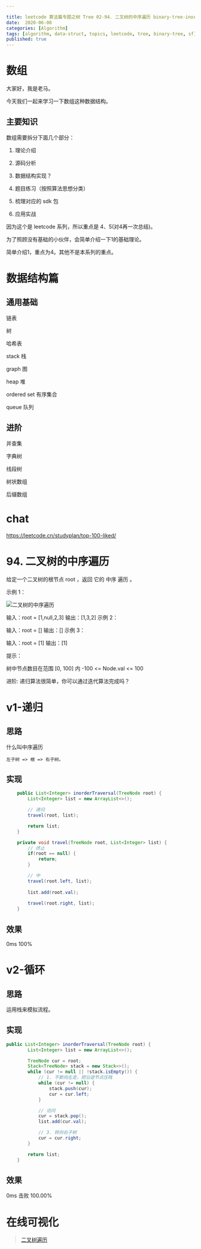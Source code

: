 ```yaml
---

title: leetcode 算法篇专题之树 Tree 02-94. 二叉树的中序遍历 binary-tree-inorder-traversal
date:  2020-06-08
categories: [Algorithm]
tags: [algorithm, data-struct, topics, leetcode, tree, binary-tree, sf]
published: true
---
```



# 数组

大家好，我是老马。

今天我们一起来学习一下数组这种数据结构。

## 主要知识

数组需要拆分下面几个部分：

1. 理论介绍

2. 源码分析

3. 数据结构实现？

4. 题目练习（按照算法思想分类）

5. 梳理对应的 sdk 包

6. 应用实战

因为这个是 leetcode 系列，所以重点是 4、5(对4再一次总结)。

为了照顾没有基础的小伙伴，会简单介绍一下1的基础理论。

简单介绍1，重点为4。其他不是本系列的重点。

# 数据结构篇

## 通用基础

链表 

树

哈希表

stack 栈

graph 图

heap  堆

ordered set 有序集合

queue 队列

## 进阶

并查集

字典树

线段树

树状数组

后缀数组

# chat

https://leetcode.cn/studyplan/top-100-liked/


# 94. 二叉树的中序遍历

给定一个二叉树的根节点 root ，返回 它的 中序 遍历 。

示例 1：

![二叉树的中序遍历](https://assets.leetcode.com/uploads/2020/09/15/inorder_1.jpg)

输入：root = [1,null,2,3]
输出：[1,3,2]
示例 2：

输入：root = []
输出：[]
示例 3：

输入：root = [1]
输出：[1]
 
提示：

树中节点数目在范围 [0, 100] 内
-100 <= Node.val <= 100

进阶: 递归算法很简单，你可以通过迭代算法完成吗？

# v1-递归

## 思路

什么叫中序遍历

```
左子树 => 根 => 右子树。
```

## 实现

```java
    public List<Integer> inorderTraversal(TreeNode root) {
        List<Integer> list = new ArrayList<>();

        // 递归
        travel(root, list);

        return list;
    }

    private void travel(TreeNode root, List<Integer> list) {
        // 终止
        if(root == null) {
            return;
        }

        // 中
        travel(root.left, list);
        
        list.add(root.val);
        
        travel(root.right, list);
    }
```

## 效果 

0ms 100%

# v2-循环

## 思路

运用栈来模拟流程。

## 实现

```java
public List<Integer> inorderTraversal(TreeNode root) {
        List<Integer> list = new ArrayList<>();

        TreeNode cur = root;
        Stack<TreeNode> stack = new Stack<>();
        while (cur != null || !stack.isEmpty()) {
            // 1. 不断向左走，把沿途节点压栈
            while (cur != null) {
                stack.push(cur);
                cur = cur.left;
            }

            // 访问
            cur = stack.pop();
            list.add(cur.val);

            // 3. 转向右子树
            cur = cur.right;
        }

        return list;
    }
```

## 效果

0ms 击败 100.00%

# 在线可视化

> [二叉树遍历](https://houbb.github.io/leetcode-visual/binary-tree-travel.html)

